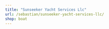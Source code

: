 ```yaml
---
title: "Sunseeker Yacht Services Llc"
url: /sebastian/sunseeker-yacht-services-llc/
shop: boat
---
```

